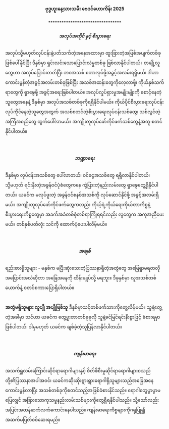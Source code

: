 <h4 style="text-align:center">ဗုဒ္ဓဟူးနေ့သားသမီး ဗေဒင်ဟောကိန်း 2025</h4>
<p style="text-align:center">*********************************</p>

<h5 style="text-align:center">အလုပ်အကိုင် နှင့် စီးပွားရေး</h5>
အလုပ်သို့မဟုတ်လုပ်ငန်းနဲ့ပတ်သက်တဲ့အနေအထားမှာ ထူးခြားတဲ့အဖြစ်အပျက်တစ်ခုဖြစ်ပေါ်နိုင်ပြီး ဒီနှစ်မှာ ရှင်းလင်းသောပြောင်းလဲမှုတစ်ခု ဖြစ်လာနိုင်ပါတယ်။
တချို့လူတွေဟာ အလုပ်ပြောင်းတတ်ပြီး ဘဝအသစ် စတာလုပ်ဖို့အခွင့်အလမ်းရရှိမယ်၊ ဒါဟာ ကောင်းမွန်တဲ့အခွင့်အလမ်းတစ်ခုဖြစ်ပြီး အသစ်အဆန်းတွေကိုလေ့လာဖို့၊ ကိုယ်နှစ်သက်ရာတွေကို ရှာဖွေဖို့ အခွင့်အရေးဖြစ်ပါတယ်။ အလုပ်လှုပ်ရှားမှုအမျိုးမျိုးကို စောင့်နေတဲ့သူတွေအနေနဲ့ ဒီနှစ်မှာ အလုပ်အသစ်တစ်ခုကိုရရှိနိုင်ပါမယ်။ 
ကိုယ်ပိုင်စီးပွားရေးလုပ်ငန်းလုပ်ကိုင်နေတဲ့သူတွေအတွက် အသစ်စတင်တဲ့စီးပွားရေးလုပ်ငန်းသစ်တွေ၊ သစ်လွင်တဲ့အကြံအစည်တွေ ထွက်ပေါ်လာမယ်။ အကျိုးတူလုပ်ဖော်ကိုင်ဖက်သစ်တွေနဲ့အတူ စတင်နိုင်ပါတယ်။
<br><br><br>

<h5 style="text-align:center">ဘဏ္ဍာရေး</h5>
ဒီနှစ်မှာ လုပ်ငန်းအသစ်တွေ ပေါ်လာတယ်၊ ဝင်ငွေအသစ်တွေ ရရှိလာနိုင်ပါတယ်၊ သို့မဟုတ် ရင်းနှီးတဲ့အခွန်ဝင်ပုံစံတွေကနေ ကွဲပြားတဲ့နည်းလမ်းတွေ ရှာဖွေတွေ့ရှိနိုင်ပါတယ်။ ယခင်က မလုပ်ဖူးတဲ့ အခွန်ဝင်စနစ်အသစ်ကို လုပ်ဆောင်နိုင်ဖို့ အခွင့်အလမ်းရှိမယ်။ 
အကျိုးတူလုပ်ဖော်ကိုင်ဖက်တွေကလည်း ကိုယ့်ရဲ့ကိုယ်ရေးကိုယ်တာကိစ္စနဲ့ စီးပွားရေးကိစ္စတွေမှာ အခက်အခဲတစ်စုံတစ်ရာကြုံရရင်လည်း လူတွေက အကူအညီပေးမယ်။ တစ်နှစ်ပတ်လုံး သင်ကို ထောက်ပံ့ပေးပါလိမ့်မယ်။
<br><br><br>

<h5 style="text-align:center">အချစ်</h5>
ရည်းစားရှိသူများ - မနှစ်က မပြီးဆုံးသေးတဲ့ပြဿနာရှိတဲ့အတွဲတွေ အဖြေရှာမရတလို အပြောင်းအလဲဆိုတာ အခြေအနေကို ထိန်းချုပ်လို့ မရဘူး။ ဒီခုနှစ်မှာ လူအသစ်တစ်ယောက်နဲ့ စတင်စကားပြောရှိပါတယ်။
<br><br>

<strong>အတွဲမရှိသူများ လူပျို အပျိုဖြစ်သူ</strong> ဒီနှစ်မှာသင့်တစ်ဖက်သားကိုတွေ့လိမ့်မယ်။ သူနဲ့တွေ့တဲ့အခါမှာ သင်ဟာ ယခင်က တွေ့ဖူးတာတစ်ခုခုလို သူနဲ့ခင်မြင်ရင်းနီးစွာဖြင့် ခံစားရမှာဖြစ်ပါတယ်၊ ဒါမှမဟုတ် ယခင်က ချစ်ခဲ့တဲ့သူပြန်လာနိုင်ပါတယ်။
<br><br><br>

<h5 style="text-align:center">ကျန်းမာရေး</h5>
အသက်ရှူလမ်းကြောင်းဆိုင်ရာရောဂါများနှင့် စိတ်ဖိစီးမှုဆိုင်ရာရောဂါများစသည်တို့၏ပြဿနာအပါအဝင်၊ ယခင်ကဆိုးဆိုးရွားရွားရောဂါရှိသူများသည်အခြေအနေကောင်းမွန်လာပြီး အသစ်တစ်ခုကိုစတင်သည့်အဖြစ်ခံစားနိုင်သည်။ ရောဂါတွေပွာပွာမပြေလျှင် အခြားသောကုသမှုနည်းလမ်းသစ်များကိုတွေ့ရှိရနိုင်ပါသည်။ သို့သော်လည်းအပြင်းအထန်ဆက်လက်ကောင်းနေပါသည်။ 
ကျန်းမာရေးကိစ္စများကိုဂရုပြု၍ အဆက်မပြတ်စစ်ဆေးရမည်။